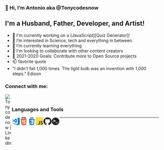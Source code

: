 ### 👋 Hi, I’m Antonio aka @Tonycodesnow

## I'm a Husband, Father, Developer, and Artist!
- 🔭 I'm currently working on a [JavaScript][Quiz Generator]!
- 👀 I’m interested in Science, tech and everything in between. 
- 🌱 I’m currently learning everything 
- 👯 I'm looking to collaborate with other content creators
- 🥅 2021-2020 Goals: Contribute more to Open Source projects
- 📫 favorite quote
- "I didn’t fail 1,000 times. The light bulb was an invention with 1,000 steps." Edison

### Connect with me:

<img align="left" alt="Tonycodenow | LinkedIn" width="22px" src="https://cdn.jsdelivr.net/npm/simple-icons@v3/icons/linkedin.svg" />

<br />

### Languages and Tools

<img align="left" alt="Visual Studio Code" width="26px" src="https://raw.githubusercontent.com/github/explore/80688e429a7d4ef2fca1e82350fe8e3517d3494d/topics/visual-studio-code/visual-studio-code.png" />
<img align="left" alt="HTML5" width="26px" src="https://raw.githubusercontent.com/github/explore/80688e429a7d4ef2fca1e82350fe8e3517d3494d/topics/html/html.png" />
<img align="left" alt="CSS3" width="26px" src="https://raw.githubusercontent.com/github/explore/80688e429a7d4ef2fca1e82350fe8e3517d3494d/topics/css/css.png" />
<img align="left" alt="JavaScript" width="26px" src="https://raw.githubusercontent.com/github/explore/80688e429a7d4ef2fca1e82350fe8e3517d3494d/topics/javascript/javascript.png" />
<img align="left" alt="GitHub" width="26px" src="https://raw.githubusercontent.com/github/explore/78df643247d429f6cc873026c0622819ad797942/topics/github/github.png" />
<img align="left" alt="Terminal" width="26px" src="https://raw.githubusercontent.com/github/explore/80688e429a7d4ef2fca1e82350fe8e3517d3494d/topics/terminal/terminal.png" />

---

